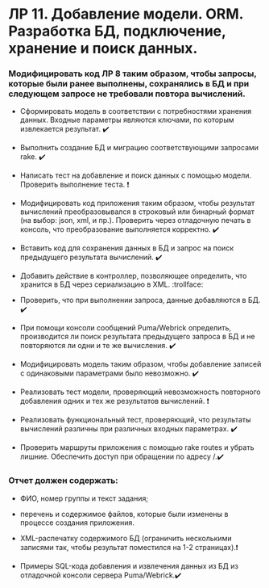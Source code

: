 # ЛР 11. Добавление модели. ORM. Разработка БД, подключение, хранение и поиск данных.
### Модифицировать код ЛР 8 таким образом, чтобы запросы, которые были ранее выполнены, сохранялись в БД и при следующем запросе не требовали повтора вычислений.

* Сформировать модель в соответствии с потребностями хранения данных. Входные параметры являются ключами, по которым извлекается результат. :heavy_check_mark:

* Выполнить создание БД и миграцию соответствующими запросами rake. :heavy_check_mark:

* Написать тест на добавление и поиск данных с помощью модели. Проверить выполнение теста. :heavy_exclamation_mark:

* Модифицировать код приложения таким образом, чтобы результат вычислений преобразовывался в строковый или бинарный формат (на выбор: json, xml, и пр.). Проверить через отладочную печать в консоль, что преобразование выполняется корректно. :heavy_check_mark: 

* Вставить код для сохранения данных в БД и запрос на поиск предыдущего результата вычислений. :heavy_check_mark:

* Добавить действие в контроллер, позволяющее определить, что хранится в БД через сериализацию в XML.  :trollface:

* Проверить, что при выполнении запроса, данные добавляются в БД. :heavy_check_mark:

* При помощи консоли сообщений Puma/Webrick определить, производится ли поиск результата предыдущего запроса в БД и не повторяются ли одни и те же вычисления. :heavy_check_mark:

* Модифицировать модель таким образом, чтобы добавление записей с одинаковыми параметрами было невозможно. :heavy_check_mark: 

* Реализовать тест модели, проверяющий невозможность повторного добавления одних и тех же результатов вычислений. :heavy_exclamation_mark:

* Реализовать функциональный тест, проверяющий, что результаты вычислений различны при различных входных параметрах. :heavy_check_mark: 

* Проверить маршруты приложения с помощью rake routes и убрать лишние. Обеспечить доступ при обращении по адресу /.:heavy_check_mark:

### Отчет должен содержать:

- ФИО, номер группы и текст задания;

- перечень и содержимое файлов, которые были изменены в процессе создания приложения.

- XML-распечатку содержимого БД (ограничить несколькими записями так, чтобы результат поместился на 1-2 страницах).:heavy_exclamation_mark:

- Примеры SQL-кода добавления и извлечения данных из БД из отладочной консоли сервера Puma/Webrick.:heavy_check_mark:

